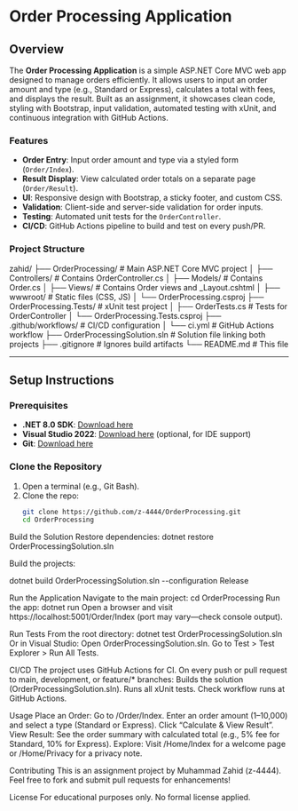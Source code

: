 # Order Processing Application

## Overview
The **Order Processing Application** is a simple ASP.NET Core MVC web app designed to manage orders efficiently. It allows users to input an order amount and type (e.g., Standard or Express), calculates a total with fees, and displays the result. Built as an assignment, it showcases clean code, styling with Bootstrap, input validation, automated testing with xUnit, and continuous integration with GitHub Actions.

### Features
- **Order Entry**: Input order amount and type via a styled form (`Order/Index`).
- **Result Display**: View calculated order totals on a separate page (`Order/Result`).
- **UI**: Responsive design with Bootstrap, a sticky footer, and custom CSS.
- **Validation**: Client-side and server-side validation for order inputs.
- **Testing**: Automated unit tests for the `OrderController`.
- **CI/CD**: GitHub Actions pipeline to build and test on every push/PR.

### Project Structure

zahid/
├── OrderProcessing/              # Main ASP.NET Core MVC project
│   ├── Controllers/             # Contains OrderController.cs
│   ├── Models/                  # Contains Order.cs
│   ├── Views/                   # Contains Order views and _Layout.cshtml
│   ├── wwwroot/                 # Static files (CSS, JS)
│   └── OrderProcessing.csproj
├── OrderProcessing.Tests/        # xUnit test project
│   ├── OrderTests.cs            # Tests for OrderController
│   └── OrderProcessing.Tests.csproj
├── .github/workflows/            # CI/CD configuration
│   └── ci.yml                   # GitHub Actions workflow
├── OrderProcessingSolution.sln   # Solution file linking both projects
├── .gitignore                    # Ignores build artifacts
└── README.md                     # This file


---

## Setup Instructions

### Prerequisites
- **.NET 8.0 SDK**: [Download here](https://dotnet.microsoft.com/en-us/download/dotnet/8.0)
- **Visual Studio 2022**: [Download here](https://visualstudio.microsoft.com/vs/) (optional, for IDE support)
- **Git**: [Download here](https://git-scm.com/downloads)

### Clone the Repository
1. Open a terminal (e.g., Git Bash).
2. Clone the repo:
   ```bash
   git clone https://github.com/z-4444/OrderProcessing.git
   cd OrderProcessing

Build the Solution
Restore dependencies:
dotnet restore OrderProcessingSolution.sln

Build the projects:

dotnet build OrderProcessingSolution.sln --configuration Release

Run the Application
Navigate to the main project:
cd OrderProcessing
Run the app:
dotnet run
Open a browser and visit https://localhost:5001/Order/Index (port may vary—check console output).

Run Tests
From the root directory:
dotnet test OrderProcessingSolution.sln
Or in Visual Studio:
Open OrderProcessingSolution.sln.
Go to Test > Test Explorer > Run All Tests.

CI/CD
The project uses GitHub Actions for CI. On every push or pull request to main, development, or feature/* branches:
Builds the solution (OrderProcessingSolution.sln).
Runs all xUnit tests.
Check workflow runs at GitHub Actions.

Usage
Place an Order:
Go to /Order/Index.
Enter an order amount (1–10,000) and select a type (Standard or Express).
Click “Calculate & View Result”.
View Result:
See the order summary with calculated total (e.g., 5% fee for Standard, 10% for Express).
Explore:
Visit /Home/Index for a welcome page or /Home/Privacy for a privacy note.

Contributing
This is an assignment project by Muhammad Zahid (z-4444). Feel free to fork and submit pull requests for enhancements!

License
For educational purposes only. No formal license applied.

